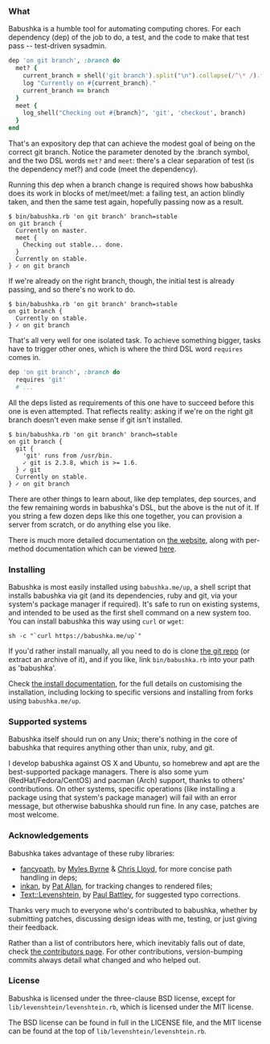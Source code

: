 
### What

Babushka is a humble tool for automating computing chores. For each dependency (dep) of the job to do, a test, and the code to make that test pass -- test-driven sysadmin.

```ruby
dep 'on git branch', :branch do
  met? {
    current_branch = shell('git branch').split("\n").collapse(/^\* /).first
    log "Currently on #{current_branch}."
    current_branch == branch
  }
  meet {
    log_shell("Checking out #{branch}", 'git', 'checkout', branch)
  }
end
```

That's an expository dep that can achieve the modest goal of being on the correct git branch. Notice the parameter denoted by the :branch symbol, and the two DSL words `met?` and `meet`: there's a clear separation of test (is the dependency met?) and code (meet the dependency).

Running this dep when a branch change is required shows how babushka does its work in blocks of met/meet/met: a failing test, an action blindly taken, and then the same test again, hopefully passing now as a result.

    $ bin/babushka.rb 'on git branch' branch=stable
    on git branch {
      Currently on master.
      meet {
        Checking out stable... done.
      }
      Currently on stable.
    } ✓ on git branch

If we're already on the right branch, though, the initial test is already passing, and so there's no work to do.

    $ bin/babushka.rb 'on git branch' branch=stable
    on git branch {
      Currently on stable.
    } ✓ on git branch

That's all very well for one isolated task. To achieve something bigger, tasks have to trigger other ones, which is where the third DSL word `requires` comes in.

```ruby
dep 'on git branch', :branch do
  requires 'git'
  # ...
```

All the deps listed as requirements of this one have to succeed before this one is even attempted. That reflects reality: asking if we're on the right git branch doesn't even make sense if git isn't installed.

    $ bin/babushka.rb 'on git branch' branch=stable
    on git branch {
      git {
        'git' runs from /usr/bin.
        ✓ git is 2.3.8, which is >= 1.6.
      } ✓ git
      Currently on stable.
    } ✓ on git branch

There are other things to learn about, like dep templates, dep sources, and the few remaining words in babushka's DSL, but the above is the nut of it. If you string a few dozen deps like this one together, you can provision a server from scratch, or do anything else you like.

There is much more detailed documentation on [the website](http://babushka.me), along with per-method documentation which can be viewed [here](http://babushka.me/rdoc).


### Installing

Babushka is most easily installed using `babushka.me/up`, a shell script that installs babushka via git (and its dependencies, ruby and git, via your system's package manager if required). It's safe to run on existing systems, and intended to be used as the first shell command on a new system too. You can install babushka this way using `curl` or `wget`:

    sh -c "`curl https://babushka.me/up`"

If you'd rather install manually, all you need to do is clone [the git repo](https://github.com/benhoskings/babushka) (or extract an archive of it), and if you like, link `bin/babushka.rb` into your path as 'babushka'.

Check [the install documentation](http://babushka.me/installing), for the full details on customising the installation, including locking to specific versions and installing from forks using `babushka.me/up`.


### Supported systems

Babushka itself should run on any Unix; there's nothing in the core of babushka that requires anything other than unix, ruby, and git.

I develop babushka against OS X and Ubuntu, so homebrew and apt are the best-supported package managers. There is also some yum (RedHat/Fedora/CentOS) and pacman (Arch) support, thanks to others' contributions. On other systems, specific operations (like installing a package using that system's package manager) will fail with an error message, but otherwise babushka should run fine. In any case, patches are most welcome.


### Acknowledgements

Babushka takes advantage of these ruby libraries:

- [fancypath](http://github.com/tred/fancypath/), by [Myles Byrne](http://twitter.com/quackingduck) & [Chris Lloyd](http://twitter.com/chrislloyd), for more concise path handling in deps;
- [inkan](https://github.com/pat/inkan), by [Pat Allan](http://twitter.com/pat), for tracking changes to rendered files;
- [Text::Levenshtein](https://github.com/threedaymonk/text), by [Paul Battley](http://twitter.com/threedaymonk), for suggested typo corrections.

Thanks very much to everyone who's contributed to babushka, whether by submitting patches, discussing design ideas with me, testing, or just giving their feedback.

Rather than a list of contributors here, which inevitably falls out of date, check [the contributors page](https://github.com/benhoskings/babushka/graphs/contributors). For other contributions, version-bumping commits always detail what changed and who helped out.


### License

Babushka is licensed under the three-clause BSD license, except for `lib/levenshtein/levenshtein.rb`, which is licensed under the MIT license.

The BSD license can be found in full in the LICENSE file, and the MIT license can be found at the top of `lib/levenshtein/levenshtein.rb`.
